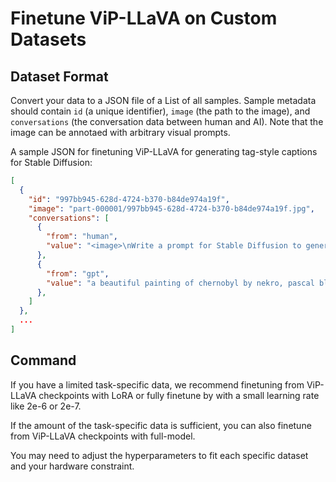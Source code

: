 # Finetune ViP-LLaVA on Custom Datasets

## Dataset Format

Convert your data to a JSON file of a List of all samples. Sample metadata should contain `id` (a unique identifier), `image` (the path to the image), and `conversations` (the conversation data between human and AI). Note that the image can be annotaed with arbitrary visual prompts. 

A sample JSON for finetuning ViP-LLaVA for generating tag-style captions for Stable Diffusion:

```json
[
  {
    "id": "997bb945-628d-4724-b370-b84de974a19f",
    "image": "part-000001/997bb945-628d-4724-b370-b84de974a19f.jpg",
    "conversations": [
      {
        "from": "human",
        "value": "<image>\nWrite a prompt for Stable Diffusion to generate this image."
      },
      {
        "from": "gpt",
        "value": "a beautiful painting of chernobyl by nekro, pascal blanche, john harris, greg rutkowski, sin jong hun, moebius, simon stalenhag. in style of cg art. ray tracing. cel shading. hyper detailed. realistic. ue 5. maya. octane render. "
      },
    ]
  },
  ...
]
```

## Command

If you have a limited task-specific data, we recommend finetuning from ViP-LLaVA checkpoints with LoRA or fully finetune by with a small learning rate like 2e-6 or 2e-7.

If the amount of the task-specific data is sufficient, you can also finetune from ViP-LLaVA checkpoints with full-model.

You may need to adjust the hyperparameters to fit each specific dataset and your hardware constraint.


